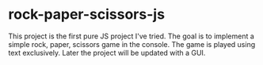 # rock-paper-scissors-js
This project is the first pure JS project I've tried. The goal is to implement a simple rock, paper, scissors game in the console. The game is played using text exclusively. Later the project will be updated with a GUI.
